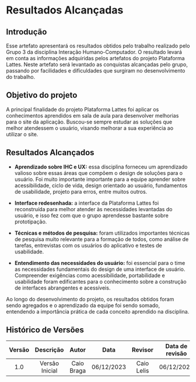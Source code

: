 # Resultados Alcançadas

## **Introdução**

Esse artefato apresentará os resultados obtidos pelo trabalho realizado pelo Grupo 3 da disciplina Interação Humano-Computador. O resultado levará em conta as informações adquiridas pelos artefatos do projeto Plataforma Lattes. Neste artefato será levantado as conquistas alcançadas pelo grupo, passando por facilidades e dificuldades que surgiram no desenvolvimento do trabalho.

## **Objetivo do projeto**

A principal finalidade do projeto Plataforma Lattes foi aplicar os conhecimentos aprendidos em sala de aula para desenvolver melhorias para o site da aplicação. Buscou-se sempre estudar as soluções que melhor atendessem o usuário, visando melhorar a sua experiência ao utilizar o site.

## **Resultados Alcançados**

- **Aprendizado sobre IHC e UX:** essa disciplina forneceu um aprendizado valioso sobre essas áreas que compõem o design de soluções para o usuário. Foi muito importante importante para a equipe aprender sobre acessibilidade, ciclo de vida, design orientado ao usuário, fundamentos de usabilidade, projeto para erros, entre muitos outros.

- **Interface redesenhada:** a interface da Plataforma Lattes foi reconstruída para melhor atender às necessidades levantadas do usuário, e isso fez com que o grupo aprendesse bastante sobre prototipação. 

- **Técnicas e métodos de pesquisa:** foram utilizados importantes técnicas de pesquisa muito relevante para a formação de todos, como análise de tarefas, entrevistas com os usuários do aplicativo e testes de usabilidade.

- **Entendimento das necessidades do usuário:** foi essencial para o time as necessidades fundamentais do design de uma interface de usuário. Compreender exigências como acessibilidade, portabilidade e usabilidade foram edificantes para o conhecimento sobre a construção de interfaces abrangentes e acessíveis.

Ao longo do desenvolvimento do projeto, os resultados obtidos foram sendo agregados e o aprendizado da equipe foi sendo somado, entendendo a importância prática de cada conceito aprendido na disciplina.

## **Histórico de Versões**
| Versão |          Descrição              |     Autor      |      Data      |   Revisor     |    Data de revisão    |  
|:------:|:-------------------------------:|:--------------:|:--------------:|:-------------:|:---------------------:|
|  1.0   | Versão Inicial |   Caio Braga  |   06/12/2023   | Caio Lelis  |  06/12/2023  |
